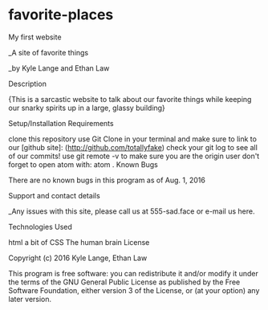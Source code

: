 # favorite-places

My first website

_A site of favorite things

_by Kyle Lange and Ethan Law

Description

{This is a sarcastic website to talk about our favorite things while keeping our snarky spirits up in a large, glassy building}

Setup/Installation Requirements

clone this repository
use Git Clone in your terminal and make sure to link to our [github site]: (http://github.com/totallyfake)
check your git log to see all of our commits!
use git remote -v to make sure you are the origin user
don't forget to open atom with: atom .
Known Bugs

There are no known bugs in this program as of Aug. 1, 2016

Support and contact details

_Any issues with this site, please call us at 555-sad.face or e-mail us here.

Technologies Used

html
a bit of CSS
The human brain
License

Copyright (c) 2016 Kyle Lange, Ethan Law

This program is free software: you can redistribute it and/or modify it under the terms of the GNU General Public License as published by the Free Software Foundation, either version 3 of the License, or (at your option) any later version.
